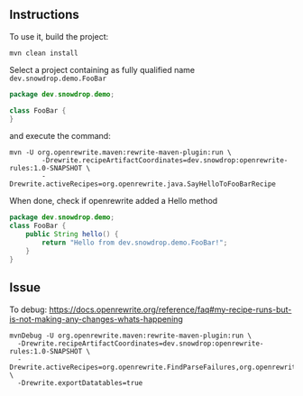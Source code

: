 ## Instructions

To use it, build the project:
```shell
mvn clean install
```

Select a project containing as fully qualified name `dev.snowdrop.demo.FooBar` 
```java
package dev.snowdrop.demo;

class FooBar {
}
```
and execute the command:
```shell
mvn -U org.openrewrite.maven:rewrite-maven-plugin:run \
        -Drewrite.recipeArtifactCoordinates=dev.snowdrop:openrewrite-rules:1.0-SNAPSHOT \
        -Drewrite.activeRecipes=org.openrewrite.java.SayHelloToFooBarRecipe
```
When done, check if openrewrite added a Hello method
```java
package dev.snowdrop.demo;
class FooBar {
    public String hello() {
        return "Hello from dev.snowdrop.demo.FooBar!";
    }
}
```

## Issue

To debug: https://docs.openrewrite.org/reference/faq#my-recipe-runs-but-is-not-making-any-changes-whats-happening
```shell
mvnDebug -U org.openrewrite.maven:rewrite-maven-plugin:run \
  -Drewrite.recipeArtifactCoordinates=dev.snowdrop:openrewrite-rules:1.0-SNAPSHOT \
  -Drewrite.activeRecipes=org.openrewrite.FindParseFailures,org.openrewrite.java.search.FindMissingTypes,org.openrewrite.java.SayHelloToFooBarRecipe \
  -Drewrite.exportDatatables=true
```
